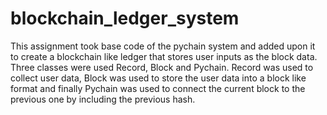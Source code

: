 # blockchain_ledger_system


This assignment took base code of the pychain system and added upon it to create a blockchain like ledger that stores user inputs as the block data. Three classes were used Record, Block and Pychain. Record was used to collect user data, Block was used to store the user data into a block like format and finally Pychain was used to connect the current block to the previous one by including the previous hash. 
